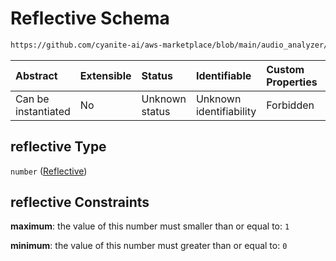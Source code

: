 # Reflective Schema

```txt
https://github.com/cyanite-ai/aws-marketplace/blob/main/audio_analyzer/schemes/marketplace_v1/schema/TaggingV8.schema.json#/$defs/MoodAdvancedScoresV1/properties/reflective
```



| Abstract            | Extensible | Status         | Identifiable            | Custom Properties | Additional Properties | Access Restrictions | Defined In                                                                     |
| :------------------ | :--------- | :------------- | :---------------------- | :---------------- | :-------------------- | :------------------ | :----------------------------------------------------------------------------- |
| Can be instantiated | No         | Unknown status | Unknown identifiability | Forbidden         | Allowed               | none                | [TaggingV8.schema.json\*](../out/TaggingV8.schema.json "open original schema") |

## reflective Type

`number` ([Reflective](taggingv8-defs-moodadvancedscoresv1-properties-reflective.md))

## reflective Constraints

**maximum**: the value of this number must smaller than or equal to: `1`

**minimum**: the value of this number must greater than or equal to: `0`
